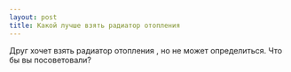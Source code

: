 ```yaml
---
layout: post 
title: Какой лучше взять радиатор отопления 
--- 
```

Друг хочет взять радиатор отопления , но не может определиться. Что бы вы посоветовали?
